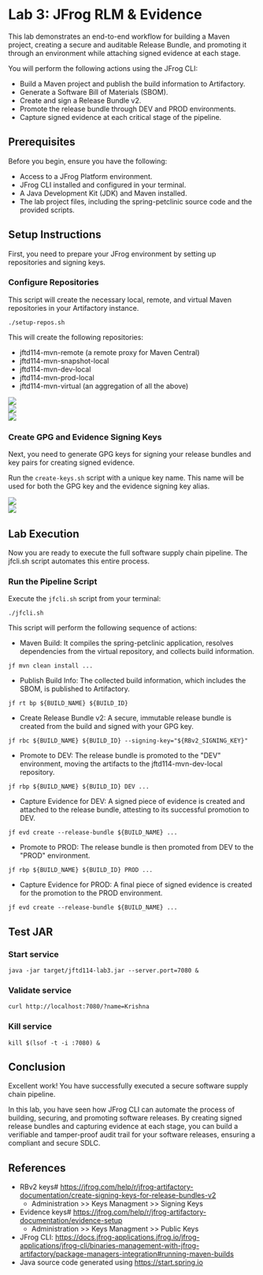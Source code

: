 # Lab 3: JFrog RLM & Evidence
This lab demonstrates an end-to-end workflow for building a Maven project, creating a secure and auditable Release Bundle, and promoting it through an environment while attaching signed evidence at each stage.

You will perform the following actions using the JFrog CLI:
- Build a Maven project and publish the build information to Artifactory.
- Generate a Software Bill of Materials (SBOM).
- Create and sign a Release Bundle v2.
- Promote the release bundle through DEV and PROD environments.
- Capture signed evidence at each critical stage of the pipeline.

## Prerequisites
Before you begin, ensure you have the following:
- Access to a JFrog Platform environment.
- JFrog CLI installed and configured in your terminal.
- A Java Development Kit (JDK) and Maven installed.
- The lab project files, including the spring-petclinic source code and the provided scripts.

## Setup Instructions
First, you need to prepare your JFrog environment by setting up repositories and signing keys.

### Configure Repositories
This script will create the necessary local, remote, and virtual Maven repositories in your Artifactory instance.
```
./setup-repos.sh
```
This will create the following repositories:
- jftd114-mvn-remote (a remote proxy for Maven Central)
- jftd114-mvn-snapshot-local
- jftd114-mvn-dev-local
- jftd114-mvn-prod-local
- jftd114-mvn-virtual (an aggregation of all the above)

<img src="./images/lab3-repo-0.png" /> <br/>
<img src="./images/lab3-repo-1.png" /> <br/>
<img src="./images/lab3-repo-2.png" /> <br/>

### Create GPG and Evidence Signing Keys
Next, you need to generate GPG keys for signing your release bundles and key pairs for creating signed evidence.

Run the ```create-keys.sh``` script with a unique key name. This name will be used for both the GPG key and the evidence signing key alias.

<img src="./images/lab3-keys-0.png" /> <br/>
<img src="./images/lab3-keys-1.png" /> <br/>

## Lab Execution
Now you are ready to execute the full software supply chain pipeline. The jfcli.sh script automates this entire process.

### Run the Pipeline Script
Execute the ```jfcli.sh``` script from your terminal:
```
./jfcli.sh

```
This script will perform the following sequence of actions:

- Maven Build: It compiles the spring-petclinic application, resolves dependencies from the virtual repository, and collects build information.
```
jf mvn clean install ...
```

- Publish Build Info: The collected build information, which includes the SBOM, is published to Artifactory.
```
jf rt bp ${BUILD_NAME} ${BUILD_ID}
```

- Create Release Bundle v2: A secure, immutable release bundle is created from the build and signed with your GPG key.
```
jf rbc ${BUILD_NAME} ${BUILD_ID} --signing-key="${RBv2_SIGNING_KEY}"
```

- Promote to DEV: The release bundle is promoted to the "DEV" environment, moving the artifacts to the jftd114-mvn-dev-local repository.
```
jf rbp ${BUILD_NAME} ${BUILD_ID} DEV ...
```

- Capture Evidence for DEV: A signed piece of evidence is created and attached to the release bundle, attesting to its successful promotion to DEV.
```
jf evd create --release-bundle ${BUILD_NAME} ...
```

- Promote to PROD: The release bundle is then promoted from DEV to the "PROD" environment.
```
jf rbp ${BUILD_NAME} ${BUILD_ID} PROD ...
```

- Capture Evidence for PROD: A final piece of signed evidence is created for the promotion to the PROD environment.
```
jf evd create --release-bundle ${BUILD_NAME} ...
```

## Test JAR

### Start service
```
java -jar target/jftd114-lab3.jar --server.port=7080 & 
```

### Validate service
```
curl http://localhost:7080/?name=Krishna
```

### Kill service
```
kill $(lsof -t -i :7080) &
```

## Conclusion
Excellent work! You have successfully executed a secure software supply chain pipeline.

In this lab, you have seen how JFrog CLI can automate the process of building, securing, and promoting software releases. By creating signed release bundles and capturing evidence at each stage, you can build a verifiable and tamper-proof audit trail for your software releases, ensuring a compliant and secure SDLC.

## References
- RBv2 keys# https://jfrog.com/help/r/jfrog-artifactory-documentation/create-signing-keys-for-release-bundles-v2
    - Administration >> Keys Managment >> Signing Keys
- Evidence keys# https://jfrog.com/help/r/jfrog-artifactory-documentation/evidence-setup
    - Administration >> Keys Managment >> Public Keys
- JFrog CLI: https://docs.jfrog-applications.jfrog.io/jfrog-applications/jfrog-cli/binaries-management-with-jfrog-artifactory/package-managers-integration#running-maven-builds
- Java source code generated using https://start.spring.io